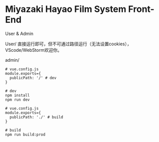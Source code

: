 # Miyazaki Hayao Film System Front-End
 User & Admin

User/
直接运行即可，但不可通过路径运行（无法设置cookies），VScode/WebStorm欢迎你。

admin/

```
# vue.config.js
module.exports={
  publicPath: '/' # dev
}

# dev
npm install
npm run dev

# vue.config.js
module.exports={
  publicPath: './' # build
}

# build
npm run build:prod
```



